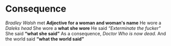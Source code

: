 # Consequence
*Bradley Walsh*
met
**Adjective for a woman and woman's name**
He wore a *Daleks head*
She wore a **what she wore**
He said *“Exterminate the fucker"*
She said **“what she said”**
As a consequence, *Doctor Who is now dead.*
And the world said **“what the world said”**
